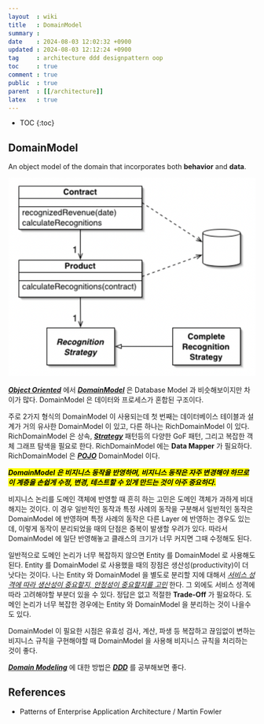 ```yaml
---
layout  : wiki
title   : DomainModel
summary : 
date    : 2024-08-03 12:02:32 +0900
updated : 2024-08-03 12:12:24 +0900
tag     : architecture ddd designpattern oop
toc     : true
comment : true
public  : true
parent  : [[/architecture]]
latex   : true
---
```

* TOC
{:toc}

## DomainModel

An object model of the domain that incorporates both __behavior__ and __data__.

![](/resource/wiki/architecture-domain-model/domain-model-uml.png)

___[Object Oriented](https://baekjungho.github.io/wiki/oop/oop-oo/)___ 에서 ___[DomainModel](https://www.martinfowler.com/eaaCatalog/domainModel.html)___ 은 Database Model 과 비슷해보이지만 차이가 많다.
DomainModel 은 데이터와 프로세스가 혼합된 구조이다.

주로 2가지 형식의 DomainModel 이 사용되는데 첫 번째는 데이터베이스 테이블과 설계가 거의 유사한 DomainModel 이 있고,
다른 하나는 RichDomainModel 이 있다. RichDomainModel 은 상속, ___[Strategy](https://baekjungho.github.io/wiki/designpattern/designpattern-strategy/)___ 패턴등의 다양한 GoF 패턴, 그리고 복잡한 객체 그래프 탐색을 필요로 한다.
RichDomainModel 에는 __Data Mapper__ 가 필요하다. RichDomainModel 은 ___[POJO](https://baekjungho.github.io/wiki/spring/spring-pojo/)___ DomainModel 이다.

<mark><em><strong>DomainModel 은 비지니스 동작을 반영하며, 비지니스 동작은 자주 변경해야 하므로 이 계층을 손쉽게 수정, 변경, 테스트할 수 있게 만드는 것이 아주 중요하다.</strong></em></mark>

비지니스 논리를 도메인 객체에 반영할 때 흔히 하는 고민은 도메인 객체가 과하게 비대해지는 것이다. 이 경우 일반적인 동작과 특정 사례의 동작을 구분해서 일반적인 동작은 DomainModel 에 반영하며 특정 사례의 동작은 다른 Layer 에 반영하는 경우도 있는데,
이렇게 동작이 분리되었을 때의 단점은 중복이 발생할 우려가 있다. 따라서 DomainModel 에 일단 반영해놓고 클래스의 크기가 너무 커지면 그때 수정해도 된다.

일반적으로 도메인 논리가 너무 복잡하지 않으면 Entity 를 DomainModel 로 사용해도 된다. Entity 를 DomainModel 로 사용했을 때의 장점은
생산성(productivity)이 더 낫다는 것이다. 나는 Entity 와 DomainModel 을 별도로 분리할 지에 대해서 _[서비스 성격에 따라 생산성이 중요할지, 안정성이 중요할지를 고민](https://baekjungho.github.io/wiki/magazine/magazine-productivity-stability/)_ 한다. 그 외에도 서비스 성격에 따라 고려해야할 부분더 있을 수 있다.
정답은 없고 적절한 __Trade-Off__ 가 필요하다. 도메인 논리가 너무 복잡한 경우에는 Entity 와 DomainModel 을 분리하는 것이 나을수도 있다.

DomainModel 이 필요한 시점은 유효성 검사, 계산, 파생 등 복잡하고 끊임없이 변하는 비지니스 규칙을 구현해야할 때 DomainModel 을 사용해 비지니스 규칙을 처리하는 것이 좋다.

___[Domain Modeling](https://baekjungho.github.io/wiki/ddd/ddd-modeling/)___ 에 대한 방법은 ___[DDD](https://baekjungho.github.io/wiki/ddd/)___ 를 공부해보면 좋다. 

## References

- Patterns of Enterprise Application Architecture / Martin Fowler